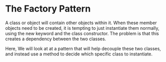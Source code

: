 # The Factory Pattern

A class or object will contain other objects within it. When these member objects need to be created, it is tempting to just instantiate them normally, using the new keyword and the class constructor. The problem is that this creates a dependency between the two classes.

Here, We will look at at a pattern that will help decouple these two classes, and instead use a method to decide which specific class to instantiate.

